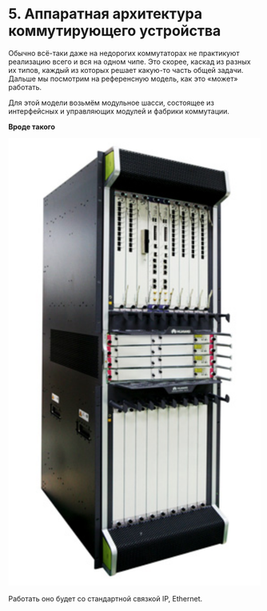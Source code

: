 # 5. Аппаратная архитектура коммутирующего устройства

Обычно всё-таки даже на недорогих коммутаторах не практикуют реализацию всего и вся на одном чипе. Это скорее, каскад из разных их типов, каждый из которых решает какую-то часть общей задачи.  
Дальше мы посмотрим на референсную модель, как это «может» работать.

Для этой модели возьмём модульное шасси, состоящее из интерфейсных и управляющих модулей и фабрики коммутации.

**Вроде такого**

![](../../.gitbook/assets/image-109.png)

Работать оно будет со стандартной связкой IP, Ethernet.

